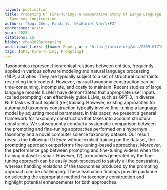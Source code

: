 ```yaml
---
layout: publication
title: Prompting Or Fine-tuning? A Comparative Study Of Large Language Models For
  Taxonomy Construction
authors: "Boqi Chen, Fandi Yi, D\xE1niel Varr\xF3"
conference: Arxiv
year: 2023
citations: 15
bibkey: chen2023prompting
additional_links: [{name: Paper, url: 'https://arxiv.org/abs/2309.01715'}]
tags: [GPT, Fine-Tuning, Prompting]
---
```

Taxonomies represent hierarchical relations between entities, frequently
applied in various software modeling and natural language processing (NLP)
activities. They are typically subject to a set of structural constraints
restricting their content. However, manual taxonomy construction can be
time-consuming, incomplete, and costly to maintain. Recent studies of large
language models (LLMs) have demonstrated that appropriate user inputs (called
prompting) can effectively guide LLMs, such as GPT-3, in diverse NLP tasks
without explicit (re-)training. However, existing approaches for automated
taxonomy construction typically involve fine-tuning a language model by
adjusting model parameters. In this paper, we present a general framework for
taxonomy construction that takes into account structural constraints. We
subsequently conduct a systematic comparison between the prompting and
fine-tuning approaches performed on a hypernym taxonomy and a novel computer
science taxonomy dataset. Our result reveals the following: (1) Even without
explicit training on the dataset, the prompting approach outperforms
fine-tuning-based approaches. Moreover, the performance gap between prompting
and fine-tuning widens when the training dataset is small. However, (2)
taxonomies generated by the fine-tuning approach can be easily post-processed
to satisfy all the constraints, whereas handling violations of the taxonomies
produced by the prompting approach can be challenging. These evaluation
findings provide guidance on selecting the appropriate method for taxonomy
construction and highlight potential enhancements for both approaches.